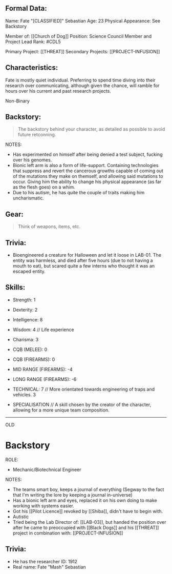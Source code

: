 ## Formal Data:
Name: Fate "\[CLASSIFIED]" Sebastian
Age: 23
Physical Appearance: See Backstory

Member of: [[Church of Dog]]
Position: Science Council Member and Project Lead
Rank: #CDL5 

Primary Project: [[THREAT]]
Secondary Projects: [[PROJECT-INFUSION]]

## Characteristics:
Fate is mostly quiet individual. Preferring to spend time diving into their research over communicating, although given the chance, will ramble for hours over his current and past research projects.

Non-Binary

## Backstory:
> The backstory behind your character, as detailed as possible to avoid future retconning.

NOTES:
- Has experimented on himself after being denied a test subject, fucking over his genomes. 
- Bionic left arm is also a form of life-support. Containing technologies that suppress and revert the cancerous growths capable of coming out of the mutations they make on themself, and allowing said mutations to occur. Giving him the ability to change his physical appearance (as far as the flesh goes) on a whim.
- Due to his autism, he has quite the couple of traits making him uncharismatic.

## Gear:
> Think of weapons, items, etc.

## Trivia:
- Bioengineered a creature for Halloween and let it loose in LAB-01. The entity was harmless, and died after five hours (due to not having a mouth to eat), but scared quite a few interns who thought it was an escaped entity.

## Skills:
- Strength: 1
- Dexterity: 2
- Intelligence: 8
- Wisdom: 4 // Life experience
- Charisma: 3

- CQB (MELEE): 0
- CQB (FIREARMS): 0
- MID RANGE (FIREARMS): -4
- LONG RANGE (FIREARMS): -6

- TECHNICAL: 7 // More orientated towards engineering of traps and vehicles.
3
- SPECIALISATION // A skill chosen by the creator of the character, allowing for a more unique team composition.


---
OLD

# Backstory
ROLE:
- Mechanic/Biotechnical Engineer

NOTES:
- The teams smart boy, keeps a journal of everything (Segway to the fact that I'm writing the lore by keeping a journal in-universe)
- Has a bionic left arm and eyes, replaced it on his own doing to make working with systems easier.
- Got his [[Pilot Licence]] revoked by [[Shiba]], didn't have to begin with.
- Autistic
- Tried being the Lab Director of: [[LAB-03]], but handed the position over after he came to preoccupied with [[Black Dogs]] and his [[THREAT]] project in combination with: [[PROJECT-INFUSION]]

## Trivia:
- He has the researcher ID: 1912
- Real name: Fate "Mash" Sebastian
